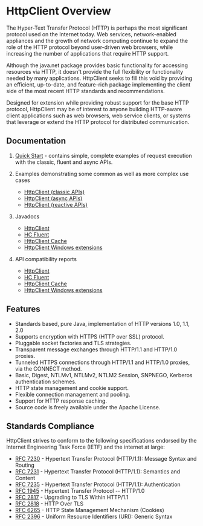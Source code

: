 <!--
    Licensed to the Apache Software Foundation (ASF) under one
    or more contributor license agreements.  See the NOTICE file
    distributed with this work for additional information
    regarding copyright ownership.  The ASF licenses this file
    to you under the Apache License, Version 2.0 (the
    "License"); you may not use this file except in compliance
    with the License.  You may obtain a copy of the License at
    
      http://www.apache.org/licenses/LICENSE-2.0
    
    Unless required by applicable law or agreed to in writing,
    software distributed under the License is distributed on an
    "AS IS" BASIS, WITHOUT WARRANTIES OR CONDITIONS OF ANY
    KIND, either express or implied.  See the License for the
    specific language governing permissions and limitations
    under the License.
-->

HttpClient Overview
===================

The Hyper-Text Transfer Protocol (HTTP) is perhaps the most significant protocol used on the Internet today. Web
services, network-enabled appliances and the growth of network computing continue to expand the role of the HTTP
protocol beyond user-driven web browsers, while increasing the number of applications that require HTTP support.

Although the java.net package provides basic functionality for accessing resources via HTTP, it doesn't provide the full
flexibility or functionality needed by many applications. HttpClient seeks to fill this void by providing an efficient,
up-to-date, and feature-rich package implementing the client side of the most recent HTTP standards and recommendations.

Designed for extension while providing robust support for the base HTTP protocol, HttpClient may be of interest to
anyone building HTTP-aware client applications such as web browsers, web service clients, or systems that leverage or
extend the HTTP protocol for distributed communication.

Documentation
-------------

1. [Quick Start](quickstart.md) - contains simple, complete examples of request execution with the classic, fluent and
   async APIs.
1. Examples demonstrating some common as well as more complex use cases

    * [HttpClient (classic APIs)](examples.md)
    * [HttpClient (async APIs)](examples-async.md)
    * [HttpClient (reactive APIs)](examples-reactive.md)

1. Javadocs

    * [HttpClient](./current/httpclient5/apidocs/)
    * [HC Fluent](./current/httpclient5-fluent/apidocs/)
    * [HttpClient Cache](./current/httpclient5-cache/apidocs/)
    * [HttpClient Windows extensions](./current/httpclient5-win/apidocs/)

1. API compatibility reports

    * [HttpClient](./current/httpclient5/clirr-report.html)
    * [HC Fluent](./current/httpclient5-fluent/clirr-report.html)
    * [HttpClient Cache](./current/httpclient5-cache/clirr-report.html)
    * [HttpClient Windows extensions](./current/httpclient5-win/clirr-report.html)

Features
--------

- Standards based, pure Java, implementation of HTTP versions 1.0, 1.1, 2.0
- Supports encryption with HTTPS (HTTP over SSL) protocol.
- Pluggable socket factories and TLS strategies.
- Transparent message exchanges through HTTP/1.1 and HTTP/1.0 proxies.
- Tunneled HTTPS connections through HTTP/1.1 and HTTP/1.0 proxies, via the CONNECT method.
- Basic, Digest, NTLMv1, NTLMv2, NTLM2 Session, SNPNEGO, Kerberos authentication schemes.
- HTTP state management and cookie support.
- Flexible connection management and pooling.
- Support for HTTP response caching.
- Source code is freely available under the Apache License.

Standards Compliance
--------------------

HttpClient strives to conform to the following specifications endorsed by the Internet Engineering Task Force (IETF) and
the internet at large:

* [RFC 7230](http://tools.ietf.org/html/rfc7230) - Hypertext Transfer Protocol (HTTP/1.1): Message Syntax and Routing
* [RFC 7231](http://tools.ietf.org/html/rfc7231) - Hypertext Transfer Protocol (HTTP/1.1): Semantics and Content
* [RFC 7235](http://tools.ietf.org/html/rfc7235) - Hypertext Transfer Protocol (HTTP/1.1): Authentication
* [RFC 1945](http://tools.ietf.org/html/rfc1945) - Hypertext Transfer Protocol -- HTTP/1.0
* [RFC 2817](http://tools.ietf.org/html/rfc2817) - Upgrading to TLS Within HTTP/1.1
* [RFC 2818](http://tools.ietf.org/html/rfc2818) - HTTP Over TLS
* [RFC 6265](http://tools.ietf.org/html/rfc6265) - HTTP State Management Mechanism (Cookies)
* [RFC 2396](http://tools.ietf.org/html/rfc2396) - Uniform Resource Identifiers (URI): Generic Syntax

